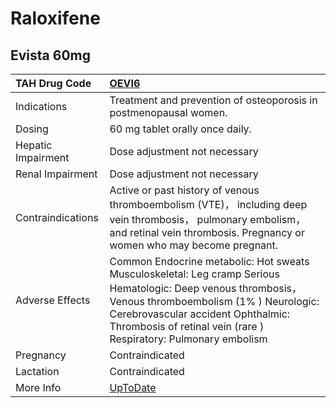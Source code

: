 # Raloxifene

## Evista 60mg

| TAH Drug Code      | [OEVI6](https://www.tahsda.org.tw/drugs/hissearch.php?drug_code=OEVI6)                                                                                                                                                                                           |
|:-------------------|:-----------------------------------------------------------------------------------------------------------------------------------------------------------------------------------------------------------------------------------------------------------------|
| Indications        | Treatment and prevention of osteoporosis in postmenopausal women.                                                                                                                                                                                                |
| Dosing             | 60 mg tablet orally once daily.                                                                                                                                                                                                                                  |
| Hepatic Impairment | Dose adjustment not necessary                                                                                                                                                                                                                                    |
| Renal Impairment   | Dose adjustment not necessary                                                                                                                                                                                                                                    |
| Contraindications  | Active or past history of venous thromboembolism (VTE)， including deep vein thrombosis， pulmonary embolism， and retinal vein thrombosis. Pregnancy or women who may become pregnant.                                                                          |
| Adverse Effects    | Common Endocrine metabolic: Hot sweats Musculoskeletal: Leg cramp Serious Hematologic: Deep venous thrombosis， Venous thromboembolism (1% ) Neurologic: Cerebrovascular accident Ophthalmic: Thrombosis of retinal vein (rare ) Respiratory: Pulmonary embolism |
| Pregnancy          | Contraindicated                                                                                                                                                                                                                                                  |
| Lactation          | Contraindicated                                                                                                                                                                                                                                                  |
| More Info          | [UpToDate](https://www.uptodate.com/contents/raloxifene-drug-information)                                                                                                                                                                                        |

